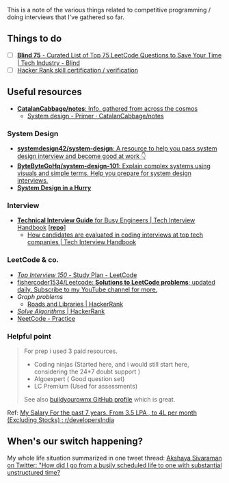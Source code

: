 This is a note of the various things related to competitive programming / doing interviews that I've gathered so far.

## Things to do

- [ ] [**Blind 75** - Curated List of Top 75 LeetCode Questions to Save Your Time | Tech Industry - Blind](https://www.teamblind.com/post/New-Year-Gift---Curated-List-of-Top-75-LeetCode-Questions-to-Save-Your-Time-OaM1orEU)
- [ ] [Hacker Rank skill certification / verification](https://www.hackerrank.com/skills-verification)

## Useful resources

- [**CatalanCabbage/notes**: Info, gathered from across the cosmos](https://github.com/CatalanCabbage/notes/tree/master)
  - [System design - Primer · CatalanCabbage/notes](https://github.com/CatalanCabbage/notes/blob/master/system-design/0-primer.md)

### System Design

- [**systemdesign42/system-design**: A resource to help you pass system design interview and become good at work 👇](https://github.com/systemdesign42/system-design?tab=readme-ov-file)
- [**ByteByteGoHq/system-design-101**: Explain complex systems using visuals and simple terms. Help you prepare for system design interviews.](https://github.com/ByteByteGoHq/system-design-101#database)
- [**System Design in a Hurry**](https://www.hellointerview.com/learn/system-design/in-a-hurry/introduction)

### Interview

- [**Technical Interview Guide** for Busy Engineers | Tech Interview Handbook](https://www.techinterviewhandbook.org/) [**[repo](https://github.com/yangshun/tech-interview-handbook)**]
  - [How candidates are evaluated in coding interviews at top tech companies | Tech Interview Handbook](https://www.techinterviewhandbook.org/coding-interview-rubrics/)

### LeetCode & co.

- [*Top Interview 150* - Study Plan - LeetCode](https://leetcode.com/studyplan/top-interview-150/)
- [fishercoder1534/Leetcode: **Solutions to LeetCode problems**; updated daily. Subscribe to my YouTube channel for more.](https://github.com/fishercoder1534/Leetcode)
- *Graph problems*
  - [Roads and Libraries | HackerRank](https://www.hackerrank.com/challenges/torque-and-development/problem?h_l=interview&isFullScreen=false&playlist_slugs%5B%5D=interview-preparation-kit&playlist_slugs%5B%5D=graphs)
- [*Solve Algorithms* | HackerRank](https://www.hackerrank.com/domains/algorithms?utm_source=hrwCandidateFeedback)
- [NeetCode - Practice](https://neetcode.io/practice)

### Helpful point

> For prep i used 3 paid resources.
>
> - Coding ninjas (Started here, and i would still start here, considering the 24*7 doubt support )
> - Algoexpert ( Good question set)
> - LC Premium (Used for assessments)
>
> See also [buildyourownx GitHub profile](https://github.com/codecrafters-io/build-your-own-x) which is great.

Ref: [My Salary For the past 7 years. From 3.5 LPA , to 4L per month (Excluding Stocks) : r/developersIndia](https://www.reddit.com/r/developersIndia/comments/1f5g5yl/comment/lksm0vj/?utm_source=share&utm_medium=mweb3x&utm_name=mweb3xcss&utm_term=1&utm_content=share_button)

## When's our switch happening?

My whole life situation summarized in one tweet thread: [Akshaya Sivaraman on Twitter: "How did I go from a busily scheduled life to one with substantial unstructured time?](https://twitter.com/AksUnik/status/1373654933463920645 )